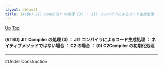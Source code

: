 ```yaml
---
layout: default
title: (#TBD) JIT Compiler の処理 (3) ： JIT コンパイラによるコード生成処理 ： ネイティブメソッドではない場合 ： C2 の場合 ： (0) C2Compiler の初期化処理
---
```

[Up](noo7BHeg-E.html) [Top](../index.html)

#### (#TBD) JIT Compiler の処理 (3) ： JIT コンパイラによるコード生成処理 ： ネイティブメソッドではない場合 ： C2 の場合 ： (0) C2Compiler の初期化処理

--- 
#Under Construction






